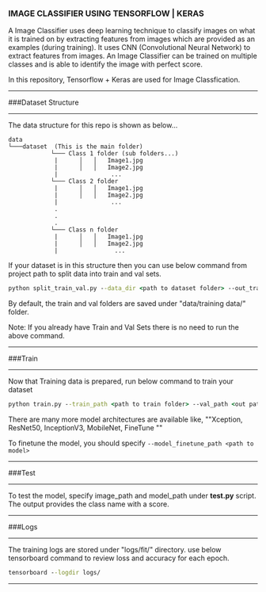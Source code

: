 ### IMAGE CLASSIFIER USING TENSORFLOW | KERAS
A Image Classifier uses deep learning technique to classify images on what it is trained on by extracting features from images which are provided as an examples (during training). It uses CNN (Convolutional Neural Network) to extract features from images. An Image Classifier can be trained on multiple classes and is able to identify the image with perfect score.

In this repository, Tensorflow + Keras are used for Image Classfication.

-------------

###Dataset Structure

----

The data structure for this repo is shown as below...
```
data
└───dataset  (This is the main folder)
			└─── Class 1 folder (sub folders...)
			 |		│   │   Image1.jpg
			 |		│   │   Image2.jpg
			 |				 ...
			└─── Class 2 folder
			 |		│   │   Image1.jpg
			 |		│   │   Image2.jpg
			 |				 ...
			 .
			 .
			 .
			└─── Class n folder
			 |		│   │   Image1.jpg
			 |		│   │   Image2.jpg
			 |				  ...
```

If your dataset is in this structure then you can use below command from project path to split data into train and val sets.

```bat
python split_train_val.py --data_dir <path to dataset folder> --out_train_dir <out path to train set> --out_val_dir <out path to val set>
```

By default, the train and val folders are saved under "data/training data/" folder.

Note: If you already have Train and Val Sets there is no need to run the above command.


-------------

###Train

----

Now that Training data is prepared, run below command to train your dataset

```bat
python train.py --train_path <path to train folder> --val_path <out path to val folder> --model_arch  ResNet50
```

There are many more model architectures are available like, ""Xception, ResNet50, InceptionV3, MobileNet, FineTune ""

To finetune the model, you should specify ```--model_finetune_path <path to model>```


-------------

###Test

----

To test the model, specify image_path and model_path under <b>test.py</b> script. The output provides the class name with a score.

-------------

###Logs

----

The training logs are stored under "logs/fit/" directory. use below tensorboard command to review loss and accuracy for each epoch.

```bat
tensorboard --logdir logs/
```


----
